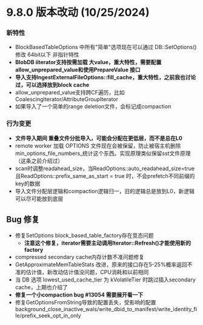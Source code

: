 # 9.8.0 版本改动 (10/25/2024)
### 新特性

- BlockBasedTableOptions 中所有"简单"选项现在可以通过 DB::SetOptions() 修改 64bit以下 非指针特性
- **BlobDB iiterator支持按需加载 大value，重大特性，需要配置 allow_unprepared_value和使用PrepareValue 接口**
- **导入支持IngestExternalFileOptions::fill_cache，重大特性，之前我也讨论过，可以选择放到block cache**
- allow_unprepared_value支持跨CF遍历，比如CoalescingIterator/AttributeGroupIterator
- 如果导入了一个简单的range deletion文件，会标记成compaction

### 行为变更
- **文件导入期间 重叠文件分批导入，可能会分配在更低层，而不是总在L0**
- remote worker 加载 OPTIONS 文件现在会被保留，防止被宿主机删除 min_options_file_numbers_统计这个东西。实现原理类似保留sst文件原理 （这条之前介绍过）
- scan时调整readahead_size，当ReadOptions::auto_readahead_size=true且ReadOptions::prefix_same_as_start = true 时，不会prefetch不同前缀的key的数据
- 导入文件分配层逻辑和compaction逻辑归一，旧的逻辑总是放到L0，新逻辑可以尽可能放到底层


## Bug 修复
- 修复SetOptions block_based_table_factory存在竞态问题
    - **注意这个修复，iterator需要主动调用Iterator::Refresh()才能使用新的factory**
- compressed secondary cache内存计数不准问题修复
- GetApproximateMemTableStats 改进，原来的接口存在5-25%概率返回不准的估计值，新改动估计值没问题，CPU消耗和以前相同
- 当 DB 选项 lowest_used_cache_tier 为 kVolatileTier 时跳过插入secondary cache，上期也介绍了
- **修复一个小compaction bug #13054 需要展开看一下**
- 修复GetOptionsFromString导致的配置丢失，受影响的配置background_close_inactive_wals/write_dbid_to_manifest/write_identity_file/prefix_seek_opt_in_only


